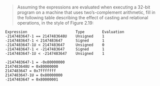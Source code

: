 > Assuming the expressions are evaluated when executing a 32-bit program on a
machine that uses two’s-complement arithmetic, fill in the following table
describing the effect of casting and relational operations, in the style of
Figure 2.19:

```
Expression                      Type        Evaluation
-2147483647-1 == 2147483648U    Unsigned    1
-2147483647-1 < 2147483647      Signed      1
-2147483647-1U < 2147483647     Unsigned    0
-2147483647-1 < -2147483647     Signed      1
-2147483647-1U < -2147483647    Unsigned    1
```

```
-2147483647-1 = -0x80000000
2147483648U = 0x80000000
2147483647 = 0x7fffffff
2147483647-1U = 0x80000000
-2147483647 = 0x80000001
```
